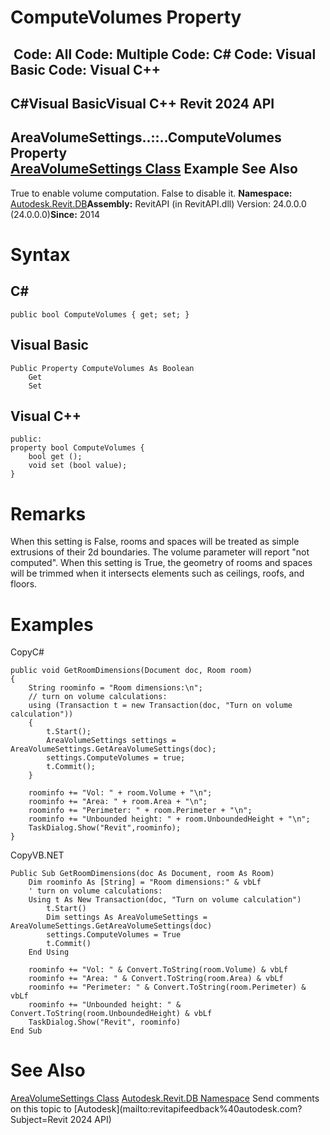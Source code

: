 # ComputeVolumes Property

﻿
 Code: All Code: Multiple Code: C# Code: Visual Basic Code: Visual C++   
---  
C#Visual BasicVisual C++
Revit 2024 API  
---  
AreaVolumeSettings..::..ComputeVolumes Property   
[AreaVolumeSettings Class](6282b3c9-3717-5c8f-7501-8a282244ce09.md "AreaVolumeSettings Class") Example See Also  
---  
True to enable volume computation. False to disable it. 
**Namespace:** [Autodesk.Revit.DB](87546ba7-461b-c646-cbb1-2cb8f5bff8b2.md "Autodesk.Revit.DB Namespace")**Assembly:** RevitAPI (in RevitAPI.dll) Version: 24.0.0.0 (24.0.0.0)**Since:** 2014 
# Syntax
C#  
---  
```text
public bool ComputeVolumes { get; set; }
```
  
Visual Basic  
---  
```text
Public Property ComputeVolumes As Boolean
	Get
	Set
```
  
Visual C++  
---  
```text
public:
property bool ComputeVolumes {
	bool get ();
	void set (bool value);
}
```
  
# Remarks
When this setting is False, rooms and spaces will be treated as simple extrusions of their 2d boundaries. The volume parameter will report "not computed". When this setting is True, the geometry of rooms and spaces will be trimmed when it intersects elements such as ceilings, roofs, and floors. 
# Examples
CopyC#
```text
public void GetRoomDimensions(Document doc, Room room)
{
    String roominfo = "Room dimensions:\n";
    // turn on volume calculations:
    using (Transaction t = new Transaction(doc, "Turn on volume calculation"))
    {
        t.Start();
        AreaVolumeSettings settings = AreaVolumeSettings.GetAreaVolumeSettings(doc);
        settings.ComputeVolumes = true;
        t.Commit();
    }

    roominfo += "Vol: " + room.Volume + "\n";
    roominfo += "Area: " + room.Area + "\n";
    roominfo += "Perimeter: " + room.Perimeter + "\n";
    roominfo += "Unbounded height: " + room.UnboundedHeight + "\n";
    TaskDialog.Show("Revit",roominfo);
}
```

CopyVB.NET
```text
Public Sub GetRoomDimensions(doc As Document, room As Room)
    Dim roominfo As [String] = "Room dimensions:" & vbLf
    ' turn on volume calculations:
    Using t As New Transaction(doc, "Turn on volume calculation")
        t.Start()
        Dim settings As AreaVolumeSettings = AreaVolumeSettings.GetAreaVolumeSettings(doc)
        settings.ComputeVolumes = True
        t.Commit()
    End Using

    roominfo += "Vol: " & Convert.ToString(room.Volume) & vbLf
    roominfo += "Area: " & Convert.ToString(room.Area) & vbLf
    roominfo += "Perimeter: " & Convert.ToString(room.Perimeter) & vbLf
    roominfo += "Unbounded height: " & Convert.ToString(room.UnboundedHeight) & vbLf
    TaskDialog.Show("Revit", roominfo)
End Sub
```

# See Also
[AreaVolumeSettings Class](6282b3c9-3717-5c8f-7501-8a282244ce09.md "AreaVolumeSettings Class")
[Autodesk.Revit.DB Namespace](87546ba7-461b-c646-cbb1-2cb8f5bff8b2.md "Autodesk.Revit.DB Namespace")
Send comments on this topic to [Autodesk](mailto:revitapifeedback%40autodesk.com?Subject=Revit 2024 API)
